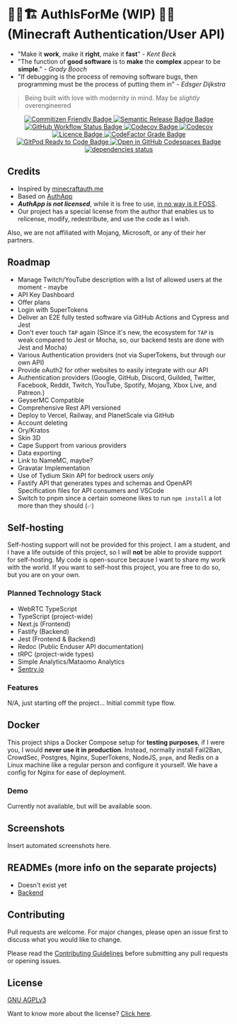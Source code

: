 # 👷‍♂️🏗️ AuthIsForMe (WIP) 🚧👷 (Minecraft Authentication/User API)

- "Make it **work**, make it **right**, make it **fast**" - _Kent Beck_
- "The function of **good software** is to **make** the **complex** appear to be **simple**." - _Grady Booch_
- "If debugging is the process of removing software bugs, then programming must be the process of putting them in" - _Edsger Dijkstra_

> Being built with love with modernity in mind. May be _slightly_ overengineered

<p align="center">
  <a aria-label="Commitizen" href="https://commitizen.github.io/cz-cli/">
    <img alt="Commitizen Friendly Badge" src="https://img.shields.io/badge/commitizen-friendly-brightgreen.svg?style=for-the-badge">
  </a>
  <a aria-label="Semantic Release" href="https://github.com/semantic-release/semantic-release">
    <img alt="Semantic Release Badge Badge" src="https://img.shields.io/badge/%20%20%F0%9F%93%A6%F0%9F%9A%80-semantic--release-e10079.svg?style=for-the-badge">
    </a>
    <a aria-label="Build Status" href="https://github.com/BrycensRanch/AuthIsForMe/actions/workflows/publish.yml">
      <img alt="GitHub Workflow Status Badge" src="https://img.shields.io/github/actions/workflow/status/BrycensRanch/AuthIsForMe/publish.yml?label=BUILD&logo=github&style=for-the-badge">
    </a>
    <a aria-label="Frontend Code Coverage" href="https://github.com/BrycensRanch/AuthIsForMe/actions?query=workflow%3ci-frontend.yml">
      <img alt="Codecov Badge" src="https://img.shields.io/codecov/c/github/BrycensRanch/AuthIsForMe?flag=unittests-frontend&label=FRONTEND%20COVERAGE&logo=codecov&style=for-the-badge">
    </a>
    <a aria-label="Backend Code Coverage" href="https://codecov.io/gh/BrycensRanch/AuthIsForMe">
    <img alt="Codecov" src="https://img.shields.io/codecov/c/github/BrycensRanch/AuthIsForMe?flag=unittests-backend&label=BACKEND%20CODE%20COVERAGE&style=for-the-badge">
    </a>
    <a aria-label="Licence" href="https://github.com/BrycensRanch/AuthIsForMe/blob/master/LICENSE">
      <img alt="Licence Badge" src="https://img.shields.io/github/license/BrycensRanch/AuthIsForMe?style=for-the-badge&labelColor=000000" />
    </a>
    <a aria-label="CodeFactor Grade" href="https://www.codefactor.io/repository/github/BrycensRanch/AuthIsForMe">
      <img alt="CodeFactor Grade Badge" src="https://img.shields.io/codefactor/grade/github/BrycensRanch/AuthIsForMe?style=for-the-badge" />
    </a>
    <a aria-label="GitPod Ready to Code" href="https://gitpod.io/from-referrer/">
      <img alt="GitPod Ready to Code Badge" src="https://img.shields.io/badge/Gitpod-Ready--to--Code-blue?logo=gitpod&style=for-the-badge" />
    </a>
    <a aria-label="Open in GitHub Codespaces" href="https://github.com/codespaces/new?hide_repo_select=true&ref=main&repo=604445666&machine=basicLinux32gb&devcontainer_path=.devcontainer%2Fdevcontainer.json&location=EastUs">
    <img alt="Open in GitHub Codespaces Badge"
      src="https://github.com/codespaces/badge.svg"
      />
    </a>
    <a aria-label="Open Depfu Status" href="https://depfu.com/github/BrycensRanch/AuthIsForMe">
       <img src="https://img.shields.io/depfu/dependencies/github/BrycensRanch/AuthIsForMe?style=for-the-badge" alt="dependencies status" />
    </a>
</p>

## Credits

- Inspired by [minecraftauth.me](https://minecraftauth.me?ref=brycensranchgithubreadme)
- Based on [AuthApp](https://github.com/Romvnly-Gaming/AuthApp)
- **_AuthApp is not licensed_**, while it is free to use, [in no way is it FOSS](https://choosealicense.com/no-permission/).
- Our project has a special license from the author that enables us to relicense, modify, redestribute, and use the code as I wish.

Also, we are not affiliated with Mojang, Microsoft, or any of their her partners.

## Roadmap

- Manage Twitch/YouTube description with a list of allowed users at the moment - maybe
- API Key Dashboard
- Offer plans
- Login with SuperTokens
- Deliver an E2E fully tested software via GitHub Actions and Cypress and Jest
- Don't ever touch `TAP` again (Since it's new, the ecosystem for `TAP` is weak compared to Jest or Mocha, so, our backend tests are done with Jest and Mocha)
- Various Authentication providers (not via SuperTokens, but through our own API)
- Provide oAuth2 for other websites to easily integrate with our API
- Authentication providers (Google, GitHub, Discord, Guilded, Twitter, Facebook, Reddit, Twitch, YouTube, Spotify, Mojang, Xbox Live, and Patreon.)
- GeyserMC Compatible
- Comprehensive Rest API versioned
- Deploy to Vercel, Railway, and PlanetScale via GitHub
- Account deleting
- Ory/Kratos
- Skin 3D
- Cape Support from various providers
- Data exporting
- Link to NameMC, maybe?
- Gravatar Implementation
- Use of Tydium Skin API for bedrock users _only_
- Fastify API that generates types and schemas and OpenAPI Specification files for API consumers and VSCode
- Switch to pnpm since a certain someone likes to run `npm install` a lot more than they should (`✅`)

## Self-hosting

Self-hosting support will not be provided for this project. I am a student, and I have a life outside of this project, so I will **not** be able to provide support for self-hosting. My code is open-source because I want to share my work with the world. If you want to self-host this project, you are free to do so, but you are on your own.

### Planned Technology Stack

- WebRTC TypeScript
- TypeScript (project-wide)
- Next.js (Frontend)
- Fastify (Backend)
- Jest (Frontend & Backend)
- Redoc (Public Enduser API documentation)
- tRPC (project-wide types)
- Simple Analytics/Mataomo Analytics
- [Sentry.io](https://sentry.io)

### Features

N/A, just starting off the project... Initial commit type flow.

## Docker

This project ships a Docker Compose setup for **testing purposes**, if I were you, I would **never use it in production**. Instead, normally install Fail2Ban, CrowdSec, Postgres, Nginx, SuperTokens, NodeJS, `pnpm`, and Redis on a Linux machine like a regular person and configure it yourself. We have a config for Nginx for ease of deployment.

### Demo

Currently not available, but will be available soon.

## Screenshots

Insert automated screenshots here.

## READMEs (more info on the separate projects)

- Doesn't exist yet
- [Backend](./backend/README.md)

## Contributing

Pull requests are welcome. For major changes, please open an issue first to discuss what you would like to change.

Please read the [Contributing Guidelines](CONTRIBUTING.md) before submitting any pull requests or opening issues.

## License

[GNU AGPLv3](./LICENSE)

Want to know more about the license? [Click here](https://choosealicense.com/licenses/agpl-3.0/).
